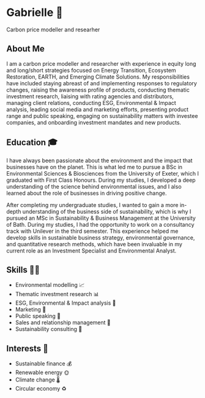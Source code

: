 # Gabrielle 👋

Carbon price modeller and researher 

## About Me

I am a carbon price modeller and researcher with experience in equity long and long/short strategies focused on Energy Transition, Ecosystem Restoration, EARTH, and Emerging Climate Solutions. My responsibilities have included staying abreast of and implementing responses to regulatory changes, raising the awareness profile of products, conducting thematic investment research, liaising with rating agencies and distributors, managing client relations, conducting ESG, Environmental & Impact analysis, leading social media and marketing efforts, presenting product range and public speaking, engaging on sustainability matters with investee companies, and onboarding investment mandates and new products.

## Education 🎓

I have always been passionate about the environment and the impact that businesses have on the planet. This is what led me to pursue a BSc in Environmental Sciences & Biosciences from the University of Exeter, which I graduated with First Class Honours. During my studies, I developed a deep understanding of the science behind environmental issues, and I also learned about the role of businesses in driving positive change.

After completing my undergraduate studies, I wanted to gain a more in-depth understanding of the business side of sustainability, which is why I pursued an MSc in Sustainability & Business Management at the University of Bath. During my studies, I had the opportunity to work on a consultancy track with Unilever in the third semester. This experience helped me develop skills in sustainable business strategy, environmental governance, and quantitative research methods, which have been invaluable in my current role as an Investment Specialist and Environmental Analyst.

## Skills 🤹‍♀️

- Environmental modelling 📈
- Thematic investment research 📊
- ESG, Environmental & Impact analysis 🌱
- Marketing 📱
- Public speaking 🎤
- Sales and relationship management 💼
- Sustainability consulting 🌿

## Interests 🌟

- Sustainable finance 💰
- Renewable energy 🌞
- Climate change 🌡️
- Circular economy ♻️
